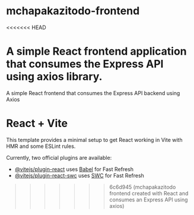# mchapakazitodo-frontend
<<<<<<< HEAD

A simple React frontend application that consumes the Express API using axios library.
=======
A simple React frontend that consumes the Express API backend using Axios
# React + Vite

This template provides a minimal setup to get React working in Vite with HMR and some ESLint rules.

Currently, two official plugins are available:

- [@vitejs/plugin-react](https://github.com/vitejs/vite-plugin-react/blob/main/packages/plugin-react/README.md) uses [Babel](https://babeljs.io/) for Fast Refresh
- [@vitejs/plugin-react-swc](https://github.com/vitejs/vite-plugin-react-swc) uses [SWC](https://swc.rs/) for Fast Refresh
>>>>>>> 6c6d945 (mchapakazitodo frontend created with React and consumes an Express API using axios)
